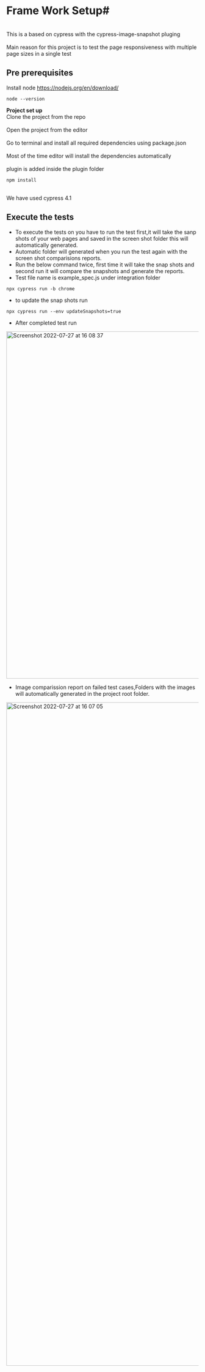 # Frame Work Setup#
<br>This is a based on  cypress with the cypress-image-snapshot pluging </br>
<br>Main reason for this project is to test the page responsiveness with multiple page sizes in a single test</br>

## Pre prerequisites ##
Install  node https://nodejs.org/en/download/

```
node --version
```

**Project set up**
<br>Clone the project from the repo</br>
<br>Open the project from the editor </br>
<br>Go to terminal and install all required dependencies using package.json </br>
<br>Most of the time editor will install the dependencies automatically</br>
<br> plugin is added inside the plugin folder</br>
```
npm install
```
<br> We have used cypress 4.1 </br>


## Execute the tests ##
* To execute the tests on you have to run the test first,it will take the sanp shots of your web pages and saved in the screen shot folder this will automatically generated.
* Automatic folder will generated when you run the test again with the screen shot comparisions reports.
* Run the below command twice, first time it will take the snap shots and second run it will compare the snapshots and generate the reports.
* Test file name is example_spec.js under integration folder
```
npx cypress run -b chrome
```
* to update the snap shots run
```
npx cypress run --env updateSnapshots=true

```

* After completed test run
<img width="907" alt="Screenshot 2022-07-27 at 16 08 37" src="https://user-images.githubusercontent.com/5151534/181231288-ad27c2cd-54dd-4169-a4ce-3ffd4190108c.png">

* Image comparission report on failed test cases,Folders with the images will automatically generated in the project root folder.
<img width="1733" alt="Screenshot 2022-07-27 at 16 07 05" src="https://user-images.githubusercontent.com/5151534/181231312-ed1759db-7335-4f70-9d89-074b4f5154f6.png">


